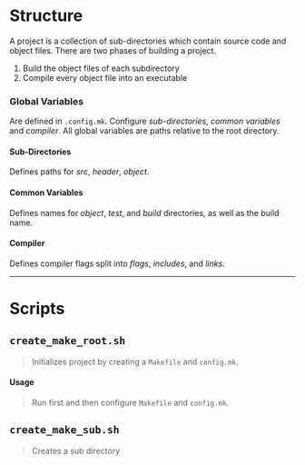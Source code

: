 # Structure
A project is a collection of sub-directories which contain source code and object files. There are two phases of building a project.

1. Build the object files of each subdirectory
2. Compile every object file into an executable

### Global Variables
Are defined in `.config.mk`. Configure *sub-directories*, *common variables* and *compiler*. All global variables are paths relative to the root directory.

#### Sub-Directories
Defines paths for *src*, *header*, *object*.

#### Common Variables
Defines names for *object*, *test*, and *build* directories, as well as the build name.

#### Compiler
Defines compiler flags split into *flags*, *includes*, and *links*.

---

# Scripts

## `create_make_root.sh`
> Initializes project by creating a `Makefile` and `config.mk`.

#### Usage
> Run first and then configure `Makefile` and `config.mk`.

## `create_make_sub.sh`
> Creates a sub directory
